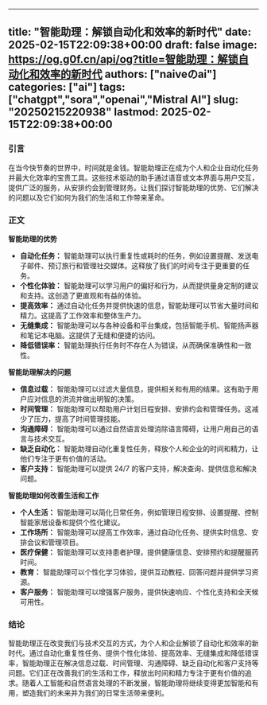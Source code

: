 
---
title: "智能助理：解锁自动化和效率的新时代"
date: 2025-02-15T22:09:38+00:00
draft: false
image: https://og.g0f.cn/api/og?title=智能助理：解锁自动化和效率的新时代
authors: ["naiveのai"]
categories: ["ai"]
tags: ["chatgpt","sora","openai","Mistral AI"]
slug: "20250215220938"
lastmod: 2025-02-15T22:09:38+00:00
---
### 引言

在当今快节奏的世界中，时间就是金钱。智能助理正在成为个人和企业自动化任务并最大化效率的宝贵工具。这些技术驱动的助手通过语音或文本界面与用户交互，提供广泛的服务，从安排约会到管理财务。让我们探讨智能助理的优势、它们解决的问题以及它们如何为我们的生活和工作带来革命。

### 正文

**智能助理的优势**

* **自动化任务：** 智能助理可以执行重复性或耗时的任务，例如设置提醒、发送电子邮件、预订旅行和管理社交媒体。这释放了我们的时间专注于更重要的任务。
* **个性化体验：** 智能助理可以学习用户的偏好和行为，从而提供量身定制的建议和支持。这创造了更直观和有益的体验。
* **提高效率：** 通过自动化任务并提供快速的信息，智能助理可以节省大量时间和精力。这提高了工作效率和整体生产力。
* **无缝集成：** 智能助理可以与各种设备和平台集成，包括智能手机、智能扬声器和笔记本电脑。这提供了无缝和便捷的访问。
* **降低错误率：** 智能助理执行任务时不存在人为错误，从而确保准确性和一致性。

**智能助理解决的问题**

* **信息过载：** 智能助理可以过滤大量信息，提供相关和有用的结果。这有助于用户应对信息的洪流并做出明智的决策。
* **时间管理：** 智能助理可以帮助用户计划日程安排、安排约会和管理任务。这减少了压力，提高了时间管理技能。
* **沟通障碍：** 智能助理可以通过自然语言处理消除语言障碍，让用户用自己的语言与技术交互。
* **缺乏自动化：** 智能助理自动化重复性任务，释放个人和企业的时间和精力，让他们专注于更有价值的活动。
* **客户支持：** 智能助理可以提供 24/7 的客户支持，解决查询、提供信息和解决问题。

**智能助理如何改善生活和工作**

* **个人生活：** 智能助理可以简化日常任务，例如管理日程安排、设置提醒、控制智能家居设备和提供个性化建议。
* **工作场所：** 智能助理可以提高工作效率，通过自动化任务、提供实时信息、安排会议和管理项目。
* **医疗保健：** 智能助理可以支持患者护理，提供健康信息、安排预约和提醒服药时间。
* **教育：** 智能助理可以个性化学习体验，提供互动教程、回答问题并提供学习资源。
* **客户服务：** 智能助理可以增强客户服务，提供快速响应、个性化支持和全天候可用性。

### 结论

智能助理正在改变我们与技术交互的方式，为个人和企业解锁了自动化和效率的新时代。通过自动化重复性任务、提供个性化体验、提高效率、无缝集成和降低错误率，智能助理正在解决信息过载、时间管理、沟通障碍、缺乏自动化和客户支持等问题。它们正在改善我们的生活和工作，释放出时间和精力专注于更有价值的追求。随着人工智能和自然语言处理的不断发展，智能助理将继续变得更加智能和有用，塑造我们的未来并为我们的日常生活带来便利。